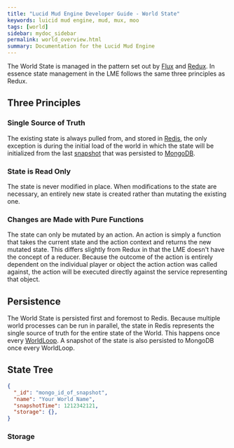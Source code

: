 ```yaml
---
title: "Lucid Mud Engine Developer Guide - World State"
keywords: luicid mud engine, mud, mux, moo
tags: [world]
sidebar: mydoc_sidebar
permalink: world_overview.html
summary: Documentation for the Lucid Mud Engine
---
```


The World State is managed in the pattern set out by [Flux](https://facebook.github.io/flux/) and 
[Redux](https://redux.js.org/). In essence state management in the LME follows the same three principles as Redux.

## Three Principles

### Single Source of Truth
The existing state is always pulled from, and stored in [Redis](https://redis.io/), the only exception is during the
initial load of the world in which the state will be initialized from the last [snapshot]() that was persisted to 
[MongoDB]().

### State is Read Only
The state is never modified in place. When modifications to the state are necessary, an entirely new state is created
rather than mutating the existing one.

### Changes are Made with Pure Functions
The state can only be mutated by an action. An action is simply a function that takes the current state and the action
context and returns the new mutated state. This differs slightly from Redux in that the LME doesn't have the concept of
a reducer. Because the outcome of the action is entirely dependent on the individual player or object the action action
was called against, the action will be executed directly against the service representing that object.

## Persistence
The World State is persisted first and foremost to Redis. Because multiple world processes can be run in parallel, the
state in Redis represents the single source of truth for the entire state of the World. This happens once every 
[WorldLoop](). A snapshot of the state is also persisted to MongoDB once every WorldLoop. 

## State Tree
```json
{
  "_id": "mongo_id_of_snapshot",
  "name": "Your World Name",
  "snapshotTime": 1212342121,
  "storage": {},
}
```

### Storage

